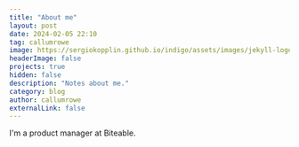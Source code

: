 ```yaml
---
title: "About me"
layout: post
date: 2024-02-05 22:10
tag: callumrowe
image: https://sergiokopplin.github.io/indigo/assets/images/jekyll-logo-light-solid.png
headerImage: false
projects: true
hidden: false
description: "Notes about me."
category: blog
author: callumrowe
externalLink: false
---
```


I'm a product manager at Biteable.

<!-- ![Screenshot](https://raw.githubusercontent.com/sergiokopplin/indigo/gh-pages/assets/screen-shot.png)

Example of project - Indigo Minimalist Jekyll Template - [Demo](https://sergiokopplin.github.io/indigo/). This is a simple and minimalist template for Jekyll for those who likes to eat noodles.

---

What has inside?

- Gulp
- BrowserSync
- Stylus
- SVG
- No JS
- [98/100](https://developers.google.com/speed/pagespeed/insights/?url=http%3A%2F%2Fsergiokopplin.github.io%2Findigo%2F)

---

[Check it out](https://sergiokopplin.github.io/indigo/) here.
If you need some help, just [tell me](https://github.com/sergiokopplin/indigo/issues). -->

